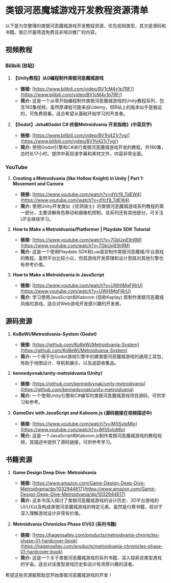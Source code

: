 # 类银河恶魔城游戏开发教程资源清单

以下是为您整理的类银河恶魔城游戏开发教程资源，优先视频类型，其次是源码和书籍。我已尽量筛选免费且非培训推广的内容。

## 视频教程

### Bilibili (B站)

1.  **【Unity教程】从0编程制作类银河恶魔城游戏**
    *   **链接:** [https://www.bilibili.com/video/BV1cM4y1p7RF/](https://www.bilibili.com/video/BV1cM4y1p7RF/)
    *   **简介:** 这是一个从零开始编程制作类银河恶魔城游戏的Unity教程系列，包含192集视频。虽然原课程可能来自Udemy，但B站上的版本似乎是搬运的，可免费观看。适合希望从基础开始学习的开发者。

2.  **【Godot】Joha《Godot C# 终极Metroidvania 开发指南》(中英双字)**
    *   **链接:** [https://www.bilibili.com/video/BV1hi421r7vg/](https://www.bilibili.com/video/BV1hi421r7vg/)
    *   **简介:** 使用Godot引擎和C#进行类银河恶魔城游戏开发的教程，共180集，总时长17小时。提供中英双语字幕和素材文件，内容非常全面。

### YouTube

1.  **Creating a Metroidvania (like Hollow Knight) in Unity | Part 1: Movement and Camera**
    *   **链接:** [https://www.youtube.com/watch?v=dYcf9_TdEW4](https://www.youtube.com/watch?v=dYcf9_TdEW4)
    *   **简介:** 使用Unity开发类似《空洞骑士》的类银河恶魔城游戏系列教程的第一部分，主要讲解角色移动和摄像机控制。该系列还有其他部分，可关注UP主继续学习。

2.  **How to Make a Metroidvania/Platformer | Playdate SDK Tutorial**
    *   **链接:** [https://www.youtube.com/watch?v=7GbUxjE9rRM](https://www.youtube.com/watch?v=7GbUxjE9rRM)
    *   **简介:** 这是一个使用Playdate SDK和Lua语言制作类银河恶魔城/平台游戏的教程。虽然平台比较小众，但其游戏开发原理和设计思路对其他引擎也有参考价值。

3.  **How to Make a Metroidvania in JavaScript**
    *   **链接:** [https://www.youtube.com/watch?v=UWHiMgFjRrU](https://www.youtube.com/watch?v=UWHiMgFjRrU)
    *   **简介:** 学习使用JavaScript和Kaboom (现称Kaplay) 库制作类银河恶魔城风格的游戏。适合对Web游戏开发感兴趣的开发者。

## 源码资源

1.  **KoBeWi/Metroidvania-System (Godot)**
    *   **链接:** [https://github.com/KoBeWi/Metroidvania-System](https://github.com/KoBeWi/Metroidvania-System)
    *   **简介:** 一个用于在Godot游戏引擎中创建类银河恶魔城游戏的通用工具包，有助于地图设计、导航和展示，以及追踪收集品。

2.  **kennedyvnak/unity-metroidvania (Unity)**
    *   **链接:** [https://github.com/kennedyvnak/unity-metroidvania](https://github.com/kennedyvnak/unity-metroidvania)
    *   **简介:** 一个使用Unity引擎和C#编写的类银河恶魔城游戏项目源码，可供学习和参考。

3.  **GameDev with JavaScript and Kaboom.js (源码链接在视频描述中)**
    *   **链接:** [https://www.youtube.com/watch?v=iM1iSvloMlo](https://www.youtube.com/watch?v=iM1iSvloMlo)
    *   **简介:** 这是一个JavaScript和Kaboom.js制作类银河恶魔城游戏的教程视频，其描述中提供了源码链接，可供参考学习。

## 书籍资源

1.  **Game Design Deep Dive: Metroidvania**
    *   **链接:** [https://www.amazon.com/Game-Design-Deep-Dive-Metroidvania/dp/1032944617](https://www.amazon.com/Game-Design-Deep-Dive-Metroidvania/dp/1032944617)
    *   **简介:** 这本书深入探讨了类银河恶魔城游戏的设计历史、2D平台游戏的UI/UX以及构成类银河恶魔城游戏的特定元素。虽然是付费书籍，但对于深入理解游戏设计非常有价值。

2.  **Metroidvania Chronicles Phase 01/02 (系列书籍)**
    *   **链接:** [https://hagensalley.com/products/metroidvania-chronicles-phase-01-hardcover-book](https://hagensalley.com/products/metroidvania-chronicles-phase-01-hardcover-book)
    *   **简介:** 这是一个关于类银河恶魔城游戏的系列书籍，深入探索该类型游戏的宇宙。适合对该类型游戏历史和设计有浓厚兴趣的读者。

希望这些资源能帮助您开始类银河恶魔城游戏的开发！

